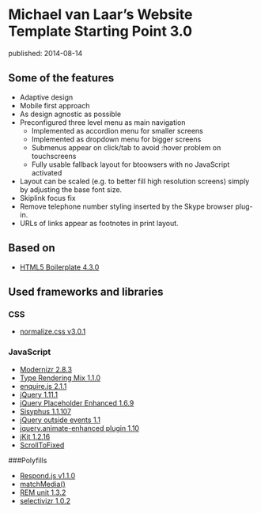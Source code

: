 # Michael van Laar’s Website Template Starting Point 3.0

published: 2014-08-14

## Some of the features

* Adaptive design
* Mobile first approach
* As design agnostic as possible
* Preconfigured three level menu as main navigation
  * Implemented as accordion menu for smaller screens
  * Implemented as dropdown menu for bigger screens
  * Submenus appear on click/tab to avoid :hover problem on touchscreens
  * Fully usable fallback layout for btoowsers with no JavaScript activated
* Layout can be scaled (e.g. to better fill high resolution screens) simply by adjusting the base font size.
* Skiplink focus fix
* Remove telephone number styling inserted by the Skype browser plug-in.
* URLs of links appear as footnotes in print layout.

## Based on

* [HTML5 Boilerplate 4.3.0](http://html5boilerplate.com/)

## Used frameworks and libraries

### CSS

* [normalize.css v3.0.1](http://necolas.github.io/normalize.css/)

### JavaScript

* [Modernizr 2.8.3](http://modernizr.com/)
* [Type Rendering Mix 1.1.0](https://github.com/bramstein/trmix/)
* [enquire.js 2.1.1](https://github.com/WickyNilliams/enquire.js)
* [jQuery 1.11.1](http://jquery.com/)
* [jQuery Placeholder Enhanced 1.6.9](https://github.com/dciccale/placeholder-enhanced)
* [Sisyphus 1.1.107](https://github.com/simsalabim/sisyphus)
* [jQuery outside events 1.1](http://benalman.com/projects/jquery-outside-events-plugin/)
* [jquery.animate-enhanced plugin 1.10](https://github.com/benbarnett/jQuery-Animate-Enhanced)
* [jKit 1.2.16](https://github.com/FrediBach/jQuery-jKit/)
* [ScrollToFixed](https://github.com/bigspotteddog/ScrollToFixed)

###Polyfills

* [Respond.js v1.1.0](https://github.com/scottjehl/Respond)
* [matchMedia()](https://github.com/paulirish/matchMedia.js/)
* [REM unit 1.3.2](https://github.com/chuckcarpenter/REM-unit-polyfill)
* [selectivizr 1.0.2](http://selectivizr.com/)